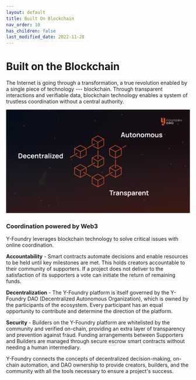 ```yaml
---
layout: default
title: Built On Blockchain
nav_order: 10
has_children: false
last_modified_date: 2022-11-28
---
```


Built on the Blockchain
=======================

The Internet is going through a transformation, a true revolution enabled by a single piece of technology --- blockchain. Through transparent interactions and verifiable data, blockchain technology enables a system of trustless coordination without a central authority.

![](/assets/images/figure/decentralized-autonomous-transparent.png)

### Coordination powered by Web3

Y-Foundry leverages blockchain technology to solve critical issues with online coordination.

**Accountability** - Smart contracts automate decisions and enable resources to be held until key milestones are met. This holds creators accountable to their community of supporters. If a project does not deliver to the satisfaction of its supporters a vote can initiate the return of remaining funds. 

**Decentralization** - The Y-Foundry platform is itself governed by the Y-Foundry DAO (Decentralized Autonomous Organization), which is owned by the participants of the ecosystem. Every participant has an equal opportunity to contribute and determine the direction of the platform.

**Security** - Builders on the Y-Foundry platform are whitelisted by the community and verified on-chain, providing an extra layer of transparency and prevention against fraud. Funding arrangements between Supporters and Builders are managed through secure escrow smart contracts without needing a human intermediary.

Y-Foundry connects the concepts of decentralized decision-making, on-chain automation, and DAO ownership to provide creators, builders, and the community with all the tools necessary to ensure a project's success.
